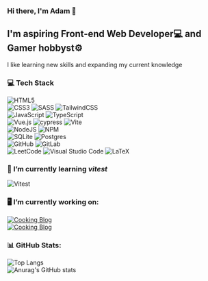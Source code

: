 ### Hi there, I'm Adam 👋
## I'm aspiring Front-end Web Developer💻 and Gamer hobbyst⚙️
I like learning new skills and expanding my current knowledge

### 💻 Tech Stack
![HTML5](https://img.shields.io/badge/html5-%23E34F26.svg?style=for-the-badge&logo=html5&logoColor=white) \
![CSS3](https://img.shields.io/badge/css3-%231572B6.svg?style=for-the-badge&logo=css3&logoColor=white)
![SASS](https://img.shields.io/badge/SASS-hotpink.svg?style=for-the-badge&logo=SASS&logoColor=white)
![TailwindCSS](https://img.shields.io/badge/tailwindcss-%2338B2AC.svg?style=for-the-badge&logo=tailwind-css&logoColor=white) \
![JavaScript](https://img.shields.io/badge/javascript-%23323330.svg?style=for-the-badge&logo=javascript&logoColor=%23F7DF1E)
![TypeScript](https://img.shields.io/badge/typescript-%23007ACC.svg?style=for-the-badge&logo=typescript&logoColor=white) \
![Vue.js](https://img.shields.io/badge/vuejs-%2335495e.svg?style=for-the-badge&logo=vuedotjs&logoColor=%234FC08D)
![cypress](https://img.shields.io/badge/-cypress-%23E5E5E5?style=for-the-badge&logo=cypress&logoColor=058a5e)
![Vite](https://img.shields.io/badge/vite-%23646CFF.svg?style=for-the-badge&logo=vite&logoColor=white) \
![NodeJS](https://img.shields.io/badge/node.js-6DA55F?style=for-the-badge&logo=node.js&logoColor=white)
![NPM](https://img.shields.io/badge/NPM-%23CB3837.svg?style=for-the-badge&logo=npm&logoColor=white) \
![SQLite](https://img.shields.io/badge/sqlite-%2307405e.svg?style=for-the-badge&logo=sqlite&logoColor=white)
![Postgres](https://img.shields.io/badge/postgres-%23316192.svg?style=for-the-badge&logo=postgresql&logoColor=white) \
![GitHub](https://img.shields.io/badge/github-%23121011.svg?style=for-the-badge&logo=github&logoColor=white)
![GitLab](https://img.shields.io/badge/gitlab-%23181717.svg?style=for-the-badge&logo=gitlab&logoColor=white) \
![LeetCode](https://img.shields.io/badge/LeetCode-000000?style=for-the-badge&logo=LeetCode&logoColor=#d16c06)
![Visual Studio Code](https://img.shields.io/badge/Visual%20Studio%20Code-0078d7.svg?style=for-the-badge&logo=visual-studio-code&logoColor=white)
![LaTeX](https://img.shields.io/badge/latex-%23008080.svg?style=for-the-badge&logo=latex&logoColor=white)

### 🌱 I’m currently learning *vitest*
![Vitest](https://zixuanchen.gallerycdn.vsassets.io/extensions/zixuanchen/vitest-explorer/0.2.43/1697631190666/Microsoft.VisualStudio.Services.Icons.Default)

### 🖥️ I’m currently working on:
[![Cooking Blog](https://github-readme-stats.vercel.app/api/pin/?username=Amanowsky&repo=Cooking_Blog&theme=bear)](https://github.com/Amanowsky/Cooking_Blog) \
[![Cooking Blog](https://github-readme-stats.vercel.app/api/pin/?username=Amanowsky&repo=multi-step-form&theme=bear)](https://github.com/Amanowsky/multi-step-form)


### 📊 GitHub Stats:
![Top Langs](https://github-readme-stats.vercel.app/api/top-langs/?username=Amanowsky&layout=compact&theme=bear) \
![Anurag's GitHub stats](https://github-readme-stats.vercel.app/api?username=Amanowsky&show_icons=true&theme=bear) 
<!--
**Amanowsky/Amanowsky** is a ✨ _special_ ✨ repository because its `README.md` (this file) appears on your GitHub profile.

Here are some ideas to get you started:

- 🔭 I’m currently working on ...
- 🌱 I’m currently learning ...
- 👯 I’m looking to collaborate on ...
- 🤔 I’m looking for help with ...
- 💬 Ask me about ...
- 📫 How to reach me: ...
- 😄 Pronouns: ...
- ⚡ Fun fact: ...
-->

